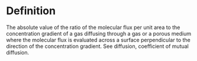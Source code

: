 # Definition

The absolute value of the ratio of the molecular flux per unit area to
the concentration gradient of a gas diffusing through a gas or a porous
medium where the molecular flux is evaluated across a surface
perpendicular to the direction of the concentration gradient. See
diffusion, coefficient of mutual diffusion.
